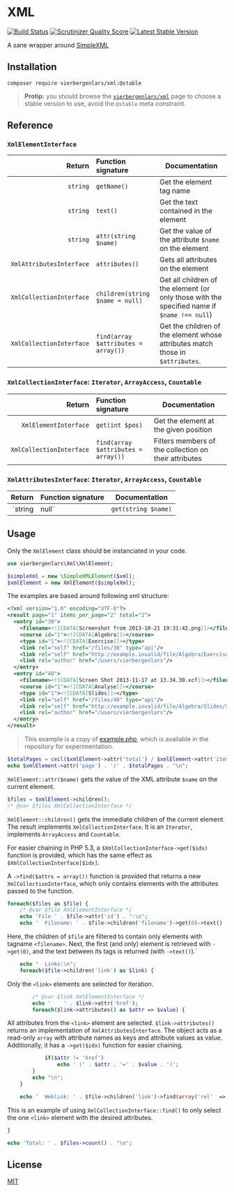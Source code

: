 XML
===

[![Build Status](https://secure.travis-ci.org/vierbergenlars/xml.png)](http://travis-ci.org/vierbergenlars/xml)
[![Scrutinizer Quality Score](https://scrutinizer-ci.com/g/vierbergenlars/xml/badges/quality-score.png?s=6ec9273ceef01190afa0e8e2284e904fb51da8ad)](https://scrutinizer-ci.com/g/vierbergenlars/xml/)
[![Latest Stable Version](https://poser.pugx.org/vierbergenlars/xml/v/stable.png)](https://packagist.org/packages/vierbergenlars/xml)

A sane wrapper around [SimpleXML](http://be2.php.net/manual/en/book.simplexml.php)

## Installation

`composer require vierbergenlars/xml:@stable`

> **Protip:** you should browse the
> [`vierbergenlars/xml`](https://packagist.org/packages/vierbergenlars/xml)
> page to choose a stable version to use, avoid the `@stable` meta constraint.

## Reference

### `XmlElementInterface`

| Return                   | Function signature                  | Documentation                                                                               |
|-------------------------:|:------------------------------------|---------------------------------------------------------------------------------------------|
| `string`                 | `getName()`                         | Get the element tag name                                                                    |
| `string`                 | `text()`                            | Get the text contained in the element                                                       |
| `string`                 | `attr(string $name)`                | Get the value of the attribute `$name` on the element                                       |
| `XmlAttributesInterface` | `attributes()`                      | Gets all attributes on the element                                                          |
| `XmlCollectionInterface` | `children(string $name = null)`     | Get all children of the element (or only those with the specified name if `$name !== null`) |
| `XmlCollectionInterface` | `find(array $attributes = array())` | Get the children of the element whose attributes match those in `$attributes`.              |

### `XmlCollectionInterface`: `Iterator`, `ArrayAccess`, `Countable`

| Return                   | Function signature                  | Documentation                                         |
|-------------------------:|:------------------------------------|-------------------------------------------------------|
| `XmlElementInterface`    | `get(int $pos)`                     | Get the element at the given position                 |
| `XmlCollectionInterface` | `find(array $attributes = array())` | Filters members of the collection on their attributes |

### `XmlAttributesInterface`: `Iterator`, `ArrayAccess`, `Countable`

| Return                   | Function signature                  | Documentation                          |
|-------------------------:|:------------------------------------|----------------------------------------|
| `string|null`            | `get(string $name)`                 | Get the value of the attribute `$name` |

## Usage

Only the `XmlElement` class should be instanciated in your code.

```php
use vierbergenlars\Xml\XmlElement;

$simpleXml = new \SimpleXMLElement($xml);
$xmlElement = new XmlElement($simpleXml);

```

The examples are based around following xml structure:

```xml
<?xml version="1.0" encoding="UTF-8"?>
<result page="1" items_per_page="2" total="2">
  <entry id="30">
    <filename><![CDATA[Screenshot from 2013-10-21 19:31:42.png]]></filename>
    <course id="1"><![CDATA[Algebra]]></course>
    <type id="1"><![CDATA[Exercise]]></type>
    <link rel="self" href="/files/30" type="api"/>
    <link rel="self" href="http://example.invalid/file/Algebra/Exercise/Screenshot%20from%202013-10-21%2019:31:42.png" type="www"/>
    <link rel="author" href="/users/vierbergenlars"/>
  </entry>
  <entry id="40">
    <filename><![CDATA[Screen Shot 2013-11-17 at 13.34.30.xcf]]></filename>
    <course id="1"><![CDATA[Analyse]]></course>
    <type id="1"><![CDATA[Slides]]></type>
    <link rel="self" href="/files/40" type="api"/>
    <link rel="self" href="http://example.invalid/file/Algebra/Slides/Screen%20Shot%202013-11-17%20at%2013.34.30.xcf" type="www"/>
    <link rel="author" href="/users/vierbergenlars"/>
  </entry>
</result>
```

> This example is a copy of [example.php](https://github.com/vierbergenlars/xml/blob/master/example.php),
> which is available in the repository for experimentation.

```php
$totalPages = ceil($xmlElement->attr('total') / $xmlElement->attr('items_per_page'));
echo $xmlElement->attr('page') . '/' . $totalPages . "\n";
```

`XmlElement::attr($name)` gets the value of the XML attribute `$name` on the current element.

```php
$files = $xmlElement->children();
/* @var $files XmlCollectionInterface */
```

`XmlElement::children()` gets the immediate children of the current element.
The result implements `XmlCollectionInterface`. It is an `Iterator`, implements `ArrayAccess` and `Countable`.

For easier chaining in PHP 5.3, a `$XmlCollectionInterface->get($idx)` function is provided,
 which has the same effect as `$XmlCollectionInterface[$idx]`.

A `->find($attrs = array())` function is provided that returns a new `XmlCollectionInterface`,
 which only contains elements with the attributes passed to the function.

```php
foreach($files as $file) {
    /* @var $file XmlElementInterface */
    echo 'File ' . $file->attr('id') . ":\n";
    echo '  Filename: ' . $file->children('filename')->get(0)->text() . "\n";
```

Here, the children of `$file` are filtered to contain only elements with tagname `<filename>`.
Next, the first (and only) element is retrieved with `->get(0)`, and the text between its tags is returned (with `->text()`).`

```php
    echo "  Links:\n";
    foreach($file->children('link') as $link) {
```

Only the `<link>` elements are selected for iteration.

```php
        /* @var $link XmlElementInterface */
        echo '    ' . $link->attr('href');
        foreach($link->attributes() as $attr => $value) {
```

All attributes from the `<link>` element are selected.
`$link->attributes()` returns an implementation of `XmlAttributesInterface`.
The object acts as a read-only `array` with attribute names as keys and attribute values as value.
Additionally, it has a `->get($idx)` function for easier chaining.

```php
            if($attr != 'href')
                echo ' (' . $attr . '=' . $value . ')';
        }
        echo "\n";
    }

    echo '  Weblink: ' . $file->children('link')->find(array('rel'  => 'self', 'type' => 'www'))->get(0)->attr('href') . "\n";
```

This is an example of using `XmlCollectionInterface::find()` to only select the one `<link>` element with the desired attributes.

```php
}

echo 'Total: ' . $files->count() . "\n";
```

## License

[MIT](https://github.com/vierbergenlars/xml/blob/master/LICENSE.md)
